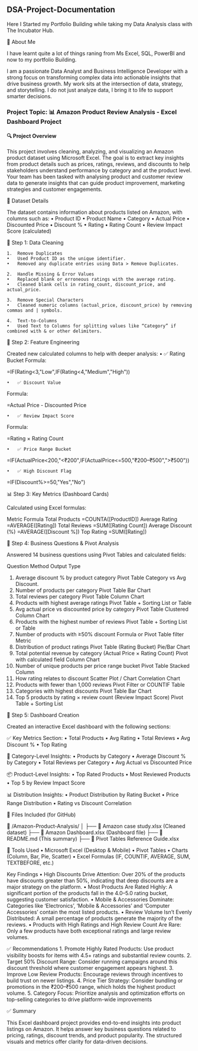## DSA-Project-Documentation
Here I Started my Portfolio Building while taking my Data Analysis class with The Incubator Hub. 


🧠 About Me

I have learnt quite a lot of things raning from Ms Excel, SQL, PowerBI and now to my portfolio Building.

I am a passionate Data Analyst and Business Intelligence Developer with a strong focus on transforming complex data into actionable insights that drive business growth. My work sits at the intersection of data, strategy, and storytelling. I do not just analyze data, I bring it to life to support smarter decisions.


### Project Topic: 📊 Amazon Product Review Analysis - Excel Dashboard Project

#### 🔍 Project Overview

This project involves cleaning, analyzing, and visualizing an Amazon product dataset using Microsoft Excel. The goal is to extract key insights from product details such as prices, ratings, reviews, and discounts to help stakeholders understand performance by category and at the product level. Your team has been tasked with analysing product and customer review data to generate insights that can guide product improvement, marketing strategies and customer engagements.

📁 Dataset Details

The dataset contains information about products listed on Amazon, with columns such as:
	•	Product ID
	•	Product Name
	•	Category
	•	Actual Price
	•	Discounted Price
	•	Discount %
	•	Rating
	•	Rating Count
	•	Review Impact Score (calculated)

🧹 Step 1: Data Cleaning

	1.	Remove Duplicates
	•	Used Product ID as the unique identifier.
	•	Removed any duplicate entries using Data > Remove Duplicates.
 
	2.	Handle Missing & Error Values
	•	Replaced blank or erroneous ratings with the average rating.
	•	Cleaned blank cells in rating_count, discount_price, and actual_price.
 
	3.	Remove Special Characters
	•	Cleaned numeric columns (actual_price, discount_price) by removing commas and | symbols.
 
	4.	Text-to-Columns
	•	Used Text to Columns for splitting values like “Category” if combined with & or other delimiters.
 

📐 Step 2: Feature Engineering

Created new calculated columns to help with deeper analysis:
	•	✅ Rating Bucket
Formula:

=IF(Rating<3,"Low",IF(Rating<4,"Medium","High"))


	•	✅ Discount Value
Formula:

=Actual Price - Discounted Price


	•	✅ Review Impact Score
Formula:

=Rating × Rating Count


	•	✅ Price Range Bucket

=IF(ActualPrice<200,"<₹200",IF(ActualPrice<=500,"₹200–₹500",">₹500"))


	•	✅ High Discount Flag

=IF(Discount%>=50,"Yes","No")


📊 Step 3: Key Metrics (Dashboard Cards)

Calculated using Excel formulas:

Metric	Formula
Total Products	=COUNTA([ProductID])
Average Rating	=AVERAGE([Rating])
Total Reviews	=SUM([Rating Count])
Average Discount (%)	=AVERAGE([Discount %])
Top Rating	=SUM([Rating])

📌 Step 4: Business Questions & Pivot Analysis

Answered 14 business questions using Pivot Tables and calculated fields:

Question	Method	Output Type

1. Average discount % by product category	Pivot Table	Category vs Avg Discount.
2. Number of products per category	Pivot Table	Bar Chart
4. Total reviews per category	Pivot Table	Column Chart
5. Products with highest average ratings	Pivot Table + Sorting	List or Table
6. Avg actual price vs discounted price by category	Pivot Table	Clustered Column Chart
7. Products with the highest number of reviews	Pivot Table + Sorting	List or Table
8. Number of products with ≥50% discount	Formula or Pivot Table filter	Metric
9. Distribution of product ratings	Pivot Table (Rating Bucket)	Pie/Bar Chart
10. Total potential revenue by category (Actual Price × Rating Count)	Pivot with calculated field	Column Chart
11. Number of unique products per price range bucket	Pivot Table	Stacked Column
12. How rating relates to discount	Scatter Plot / Chart	Correlation Chart
13. Products with fewer than 1,000 reviews	Pivot Filter or COUNTIF	Table
14. Categories with highest discounts	Pivot Table	Bar Chart
15. Top 5 products by rating × review count (Review Impact Score)	Pivot Table + Sorting	List

🎨 Step 5: Dashboard Creation

Created an interactive Excel dashboard with the following sections:

✅ Key Metrics Section:
	•	Total Products
	•	Avg Rating
	•	Total Reviews
	•	Avg Discount %
 	•	Top Rating
 

📁 Category-Level Insights:
	•	Products by Category
	•	Average Discount % by Category
	•	Total Reviews per Category
	•	Avg Actual vs Discounted Price

📦 Product-Level Insights:
	•	Top Rated Products
	•	Most Reviewed Products
	•	Top 5 by Review Impact Score

📊 Distribution Insights:
	•	Product Distribution by Rating Bucket
	•	Price Range Distribution
	•	Rating vs Discount Correlation

📂 Files Included (for GitHub)

📁 /Amazon-Product-Analysis/
│
├── 📄 Amazon case study.xlsx (Cleaned dataset)
├── 📄 Amazon Dashboard.xlsx (Dashboard file)
├── 📄 README.md (This summary)
├── 📄 Pivot Tables Reference Guide.xlsx

🚀 Tools Used
	•	Microsoft Excel (Desktop & Mobile)
	•	Pivot Tables
	•	Charts (Column, Bar, Pie, Scatter)
	•	Excel Formulas (IF, COUNTIF, AVERAGE, SUM, TEXTBEFORE, etc.)

 Key Findings
	•	High Discounts Drive Attention: Over 20% of the products have discounts greater than 50%, indicating that deep discounts are a major strategy on the platform.
	•	Most Products Are Rated Highly: A significant portion of the products fall in the 4.0–5.0 rating bucket, suggesting customer satisfaction.
	•	Mobile & Accessories Dominate: Categories like ‘Electronics’, ‘Mobile & Accessories’ and ‘Computer Accessories’ contain the most listed products.
	•	Review Volume Isn’t Evenly Distributed: A small percentage of products generate the majority of the reviews.
	•	Products with High Ratings and High Review Count Are Rare: Only a few products have both exceptional ratings and large review volumes.

✅ Recommendations
	1.	Promote Highly Rated Products: Use product visibility boosts for items with 4.5+ ratings and substantial review counts.
	2.	Target 50% Discount Range: Consider running campaigns around this discount threshold where customer engagement appears highest.
	3.	Improve Low Review Products: Encourage reviews through incentives to build trust on newer listings.
	4.	Price Tier Strategy: Consider bundling or promotions in the ₹200–₹500 range, which holds the highest product volume.
	5.	Category Focus: Prioritize analysis and optimization efforts on top-selling categories to drive platform-wide improvements 

✅ Summary

This Excel dashboard project provides end-to-end insights into product listings on Amazon. It helps answer key business questions related to pricing, ratings, discount trends, and product popularity. The structured visuals and metrics offer clarity for data-driven decisions.
